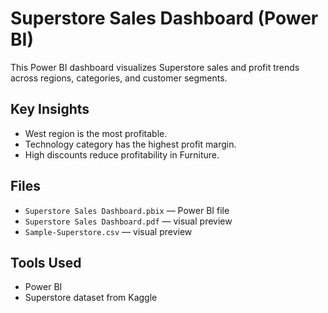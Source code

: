# Superstore Sales Dashboard (Power BI)

This Power BI dashboard visualizes Superstore sales and profit trends across regions, categories, and customer segments.

## Key Insights
- West region is the most profitable.
- Technology category has the highest profit margin.
- High discounts reduce profitability in Furniture.

## Files
- `Superstore Sales Dashboard.pbix` — Power BI file
- `Superstore Sales Dashboard.pdf` — visual preview
- `Sample-Superstore.csv` — visual preview

## Tools Used
- Power BI
- Superstore dataset from Kaggle
